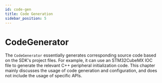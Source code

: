 ```yaml
---
id: code-gen
title: Code Generation
sidebar_position: 5
---
```


# CodeGenerator

The `CodeGenerator` essentially generates corresponding source code based on the SDK's project files. For example, it can use an STM32CubeMX IOC file to generate the relevant C++ peripheral initialization code. This chapter mainly discusses the usage of code generation and configuration, and does not include the usage of specific APIs.
